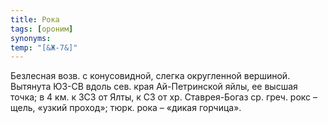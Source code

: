 ```yaml
---
title: Рока
tags: [ороним]
synonyms:
temp: "[&Ж-7&]"
---
```


Безлесная возв. с конусовидной, слегка округленной вершиной. Вытянута ЮЗ-СВ
вдоль сев. края Ай-Петринской яйлы, ее высшая точка; в 4 км. к ЗСЗ от Ялты, к СЗ
от хр. Ставрея-Богаз ср. греч. рокс – щель, «узкий проход»; тюрк. рока – «дикая
горчица».
